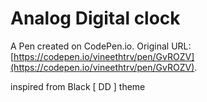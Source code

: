 # Analog Digital clock

A Pen created on CodePen.io. Original URL: [https://codepen.io/vineethtrv/pen/GvROZV](https://codepen.io/vineethtrv/pen/GvROZV).

inspired from Black [ DD ] theme
